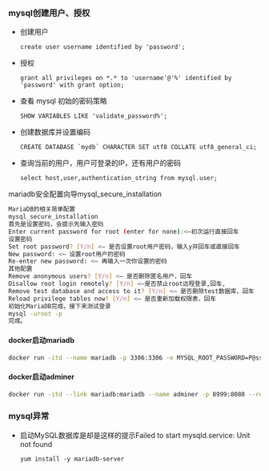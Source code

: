 ​	

### mysql创建用户、授权

- 创建用户

  ```mariadb
  create user username identified by 'password';
  ```

- 授权

  ```mariadb
  grant all privileges on *.* to 'username'@'%' identified by 'password' with grant option;
  ```

- 查看 mysql 初始的密码策略

  ```mariadb
  SHOW VARIABLES LIKE 'validate_password%';
  ```

- 创建数据库并设置编码

  ```mariadb
  CREATE DATABASE `mydb` CHARACTER SET utf8 COLLATE utf8_general_ci;
  ```

- 查询当前的用户，用户可登录的IP，还有用户的密码

  ```mariadb
  select host,user,authentication_string from mysql.user;
  ```



mariadb安全配置向导mysql_secure_installation

```bash
MariaDB的相关简单配置
mysql_secure_installation
首先是设置密码，会提示先输入密码
Enter current password for root (enter for none):<–初次运行直接回车
设置密码
Set root password? [Y/n] <– 是否设置root用户密码，输入y并回车或直接回车
New password: <– 设置root用户的密码
Re-enter new password: <– 再输入一次你设置的密码
其他配置
Remove anonymous users? [Y/n] <– 是否删除匿名用户，回车
Disallow root login remotely? [Y/n] <–是否禁止root远程登录,回车,
Remove test database and access to it? [Y/n] <– 是否删除test数据库，回车
Reload privilege tables now? [Y/n] <– 是否重新加载权限表，回车
初始化MariaDB完成，接下来测试登录
mysql -uroot -p
完成。
```



#### docker启动mariadb

```bash
docker run -itd --name mariadb -p 3306:3306 -e MYSQL_ROOT_PASSWORD=P@ssw0rd -v /home/nan/docker_data/mariadb/data/:/var/lib/mysql -v /home/nan/docker_data/mariadb/config/my.cnf:/etc/mysql/my.cnf ---restart=always mariadb
```



#### docker启动adminer

```bash
docker run -itd --link mariadb:mariadb --name adminer -p 8999:8080 --restart=always adminer
```



### mysql异常

- 启动MySQL数据库是却是这样的提示Failed to start mysqld.service: Unit not found

  ```shell
  yum install -y mariadb-server
  ```

  

